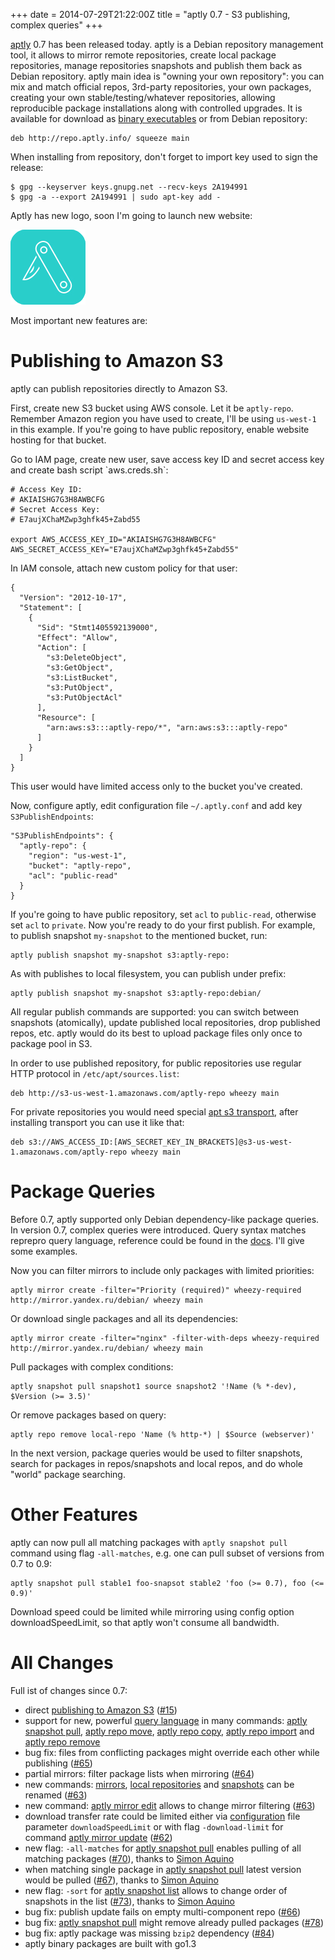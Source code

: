 +++
date = 2014-07-29T21:22:00Z
title = "aptly 0.7 - S3 publishing, complex queries"
+++

[aptly](http://www.aptly.info) 0.7 has been released today. aptly is a
Debian repository management tool, it allows to mirror remote
repositories, create local package repositories, manage repositories
snapshots and publish them back as Debian repository. aptly main idea is
"owning your own repository": you can mix and match official repos,
3rd-party repositories, your own packages, creating your own
stable/testing/whatever repositories, allowing reproducible package
installations along with controlled upgrades. It is available for
download as [binary executables](http://www.aptly.info#download) or from
Debian repository:

    deb http://repo.aptly.info/ squeeze main

When installing from repository, don't forget to import key used to sign
the release:

    $ gpg --keyserver keys.gnupg.net --recv-keys 2A194991
    $ gpg -a --export 2A194991 | sudo apt-key add -

Aptly has new logo, soon I'm going to launch new website:

![aptly logo](/img/aptly_logo.png)

Most important new features are:

Publishing to Amazon S3
=======================

aptly can publish repositories directly to Amazon S3.

First, create new S3 bucket using AWS console. Let it be `aptly-repo`.
Remember Amazon region you have used to create, I'll be using
`us-west-1` in this example. If you're going to have public repository,
enable website hosting for that bucket.

Go to IAM page, create new user, save access key ID and secret access
key and create bash script \`aws.creds.sh\`:

    # Access Key ID:
    # AKIAISHG7G3H8AWBCFG
    # Secret Access Key:
    # E7aujXChaMZwp3ghfk45+Zabd55

    export AWS_ACCESS_KEY_ID="AKIAISHG7G3H8AWBCFG" AWS_SECRET_ACCESS_KEY="E7aujXChaMZwp3ghfk45+Zabd55"

In IAM console, attach new custom policy for that user:

    {
      "Version": "2012-10-17",
      "Statement": [
        {
          "Sid": "Stmt1405592139000",
          "Effect": "Allow",
          "Action": [
            "s3:DeleteObject",
            "s3:GetObject",
            "s3:ListBucket",
            "s3:PutObject",
            "s3:PutObjectAcl"
          ],
          "Resource": [
            "arn:aws:s3:::aptly-repo/*", "arn:aws:s3:::aptly-repo"
          ]
        }
      ]
    }

This user would have limited access only to the bucket you've created.

Now, configure aptly, edit configuration file `~/.aptly.conf` and add
key `S3PublishEndpoints`:

    "S3PublishEndpoints": {
      "aptly-repo": {
        "region": "us-west-1",
        "bucket": "aptly-repo",
        "acl": "public-read"
      }
    }

If you're going to have public repository, set `acl` to `public-read`,
otherwise set `acl` to `private`. Now you're ready to do your first
publish. For example, to publish snapshot `my-snapshot` to the mentioned
bucket, run:

    aptly publish snapshot my-snapshot s3:aptly-repo:

As with publishes to local filesystem, you can publish under prefix:

    aptly publish snapshot my-snapshot s3:aptly-repo:debian/

All regular publish commands are supported: you can switch between
snapshots (atomically), update published local repositories, drop
published repos, etc. aptly would do its best to upload package files
only once to package pool in S3.

In order to use published repository, for public repositories use
regular HTTP protocol in `/etc/apt/sources.list`:

    deb http://s3-us-west-1.amazonaws.com/aptly-repo wheezy main

For private repositories you would need special [apt s3
transport](https://github.com/kyleshank/apt-s3), after installing
transport you can use it like that:

    deb s3://AWS_ACCESS_ID:[AWS_SECRET_KEY_IN_BRACKETS]@s3-us-west-1.amazonaws.com/aptly-repo wheezy main

Package Queries
===============

Before 0.7, aptly supported only Debian dependency-like package queries.
In version 0.7, complex queries were introduced. Query syntax matches
reprepro query language, reference could be found in the
[docs](http://www.aptly.info/#package-query). I'll give some examples.

Now you can filter mirrors to include only packages with limited
priorities:

    aptly mirror create -filter="Priority (required)" wheezy-required http://mirror.yandex.ru/debian/ wheezy main

Or download single packages and all its dependencies:

    aptly mirror create -filter="nginx" -filter-with-deps wheezy-required http://mirror.yandex.ru/debian/ wheezy main

Pull packages with complex conditions:

    aptly snapshot pull snapshot1 source snapshot2 '!Name (% *-dev), $Version (>= 3.5)'

Or remove packages based on query:

    aptly repo remove local-repo 'Name (% http-*) | $Source (webserver)'

In the next version, package queries would be used to filter snapshots,
search for packages in repos/snapshots and local repos, and do whole
"world" package searching.

Other Features
==============

aptly can now pull all matching packages with `aptly snapshot pull`
command using flag `-all-matches`, e.g. one can pull subset of versions
from 0.7 to 0.9:

    aptly snapshot pull stable1 foo-snapsot stable2 'foo (>= 0.7), foo (<= 0.9)'

Download speed could be limited while mirroring using config option
downloadSpeedLimit, so that aptly won't consume all bandwidth.

All Changes
===========

Full ist of changes since 0.7:

<ul>
  <li>direct <a href="http://www.aptly.info/#s3-publishing">publishing to Amazon S3</a> (<a href="https://github.com/aptly-dev/aptly/issues/15">#15</a>)</li>
  <li>support for new, powerful <a href="http://www.aptly.info/#package-query">query language</a> in many commands:
    <a href="http://www.aptly.info/#aptly-snapshot-pull">aptly snapshot pull</a>, <a href="http://www.aptly.info/#aptly-repo-move">aptly repo move</a>,
    <a href="http://www.aptly.info/#aptly-repo-copy">aptly repo copy</a>, <a href="http://www.aptly.info/#aptly-repo-import">aptly repo import</a> and
    <a href="http://www.aptly.info/#aptly-repo-remove">aptly repo remove</a></li>
    <li>bug fix: files from conflicting packages might override each other while publishing (<a href="https://github.com/aptly-dev/aptly/issues/65">#65</a>)</li>
  <li>partial mirrors: filter package lists when mirroring (<a href="https://github.com/aptly-dev/aptly/issues/64">#64</a>)</li>
  <li>new commands: <a href="http://www.aptly.info/#aptly-mirror-rename">mirrors</a>, <a href="http://www.aptly.info/#aptly-repo-rename">local repositories</a> and <a href="http://www.aptly.info/#aptly-snapshot-rename">snapshots</a> can be renamed (<a href="https://github.com/aptly-dev/aptly/issues/63">#63</a>)</li>
  <li>new command: <a href="http://www.aptly.info/#aptly-mirror-edit">aptly mirror edit</a> allows to change mirror filtering (<a href="https://github.com/aptly-dev/aptly/issues/63">#63</a>)</li>
  <li>download transfer rate could be limited either via <a href="http://www.aptly.info/#configuration">configuration</a> file parameter <code>downloadSpeedLimit</code> or with flag <code>-download-limit</code> for command <a href="http://www.aptly.info/#aptly-mirror-update">aptly mirror update</a> (<a href="https://github.com/aptly-dev/aptly/issues/62">#62</a>)</li>
  <li>new flag: <code>-all-matches</code> for <a href="http://www.aptly.info/#aptly-snapshot-pull">aptly snapshot pull</a> enables pulling of all matching
  packages (<a href="https://github.com/aptly-dev/aptly/pull/70">#70</a>), thanks to <a href="https://github.com/simonaquino">Simon Aquino</a></li>
  <li>when matching single package in <a href="http://www.aptly.info/#aptly-snapshot-pull">aptly snapshot pull</a> latest version would be pulled (<a href="https://github.com/aptly-dev/aptly/pull/67">#67</a>), thanks to <a href="https://github.com/simonaquino">Simon Aquino</a></li>
  <li>new flag: <code>-sort</code> for <a href="http://www.aptly.info/#aptly-snapshot-list">aptly snapshot list</a> allows to change order of snapshots in the list (<a href="https://github.com/aptly-dev/aptly/pull/73">#73</a>), thanks to <a href="https://github.com/simonaquino">Simon Aquino</a></li>
  <li>bug fix: publish update fails on empty multi-component repo (<a href="https://github.com/aptly-dev/aptly/issues/66">#66</a>)</li>
  <li>bug fix: <a href="http://www.aptly.info/#aptly-snapshot-pull">aptly snapshot pull</a> might remove already pulled packages (<a href="https://github.com/aptly-dev/aptly/issues/78">#78</a>)</li>
  <li>bug fix: aptly package was missing <code>bzip2</code> dependency (<a href="https://github.com/aptly-dev/aptly/issues/84">#84</a>)</li>
  <li>aptly binary packages are built with go1.3</li>
</ul>

